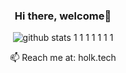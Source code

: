 <div align="center">

  ### Hi there, welcome👻
  ![github stats](https://github-readme-stats.vercel.app/api?username=holk-h&show_icons=true)
  1
  1
  1
  1
  1
  1
  1
</div>  

<div align="center">
  📫 Reach me at: <a>holk.tech</a>
</div>
